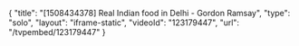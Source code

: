 {
    "title": "[1508434378] Real Indian food in Delhi - Gordon Ramsay",
    "type": "solo",
    "layout": "iframe-static",
    "videoId": "123179447",
    "url": "\/tvpembed\/123179447"
}